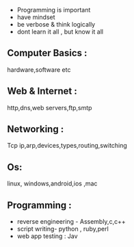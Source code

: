- Programming is important
- have mindset
- be verbose & think logically
- dont learn it all , but know it all
## Computer Basics :
hardware,software etc
## Web & Internet :
http,dns,web servers,ftp,smtp
## Networking :
Tcp ip,arp,devices,types,routing,switching
## Os:
linux, windows,android,ios ,mac
## Programming :
- reverse engineering - Assembly,c,c++
- script writing- python , ruby,perl
- web app testing : Jav